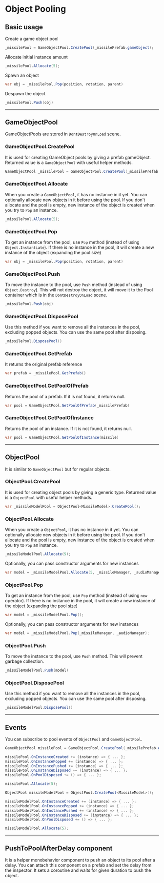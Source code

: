 ﻿# Object Pooling

## Basic usage
Create a game object pool
```c#
_missilePool = GameObjectPool.CreatePool(_missilePrefab.gameObject);
```
Allocate initial instance amount
```c#
_missilePool.Allocate(5);
```
Spawn an object
```c#
var obj = _missilePool.Pop(position, rotation, parent)
```
Despawn the object
```c#
_missilePool.Push(obj)
```

------------------------------------

## GameObjectPool

GameObjectPools are stored in `DontDestroyOnLoad` scene. 

### GameObjectPool.CreatePool

It is used for creating GameObject pools by giving a prefab gameObject. 
Returned value is a `GameObjectPool` with useful helper methods.

```c#
GameObjectPool _missilePool = GameObjectPool.CreatePool(_missilePrefab.gameObject);
```

### GameObjectPool.Allocate

When you create a `GameObjectPool`, it has no instance in it yet.
You can optionally allocate new objects in it before using the pool.
If you don't allocate and the pool is empty, new instance of the object is created when you try to `Pop` an instance.

```c#
_missilePool.Allocate(5);
```

### GameObjectPool.Pop

To get an instance from the pool, use `Pop` method (instead of using `Object.Instantiate`).
If there is no instance in the pool, it will create a new instance of the object (expanding the pool size)

```c#
var obj = _missilePool.Pop(position, rotation, parent)
```

### GameObjectPool.Push

To move the instance to the pool, use `Push` method (instead of using `Object.Destroy`).
This will not destroy the object, it will move it to the Pool container which is in the `DontDestroyOnLoad` scene.

```c#
_missilePool.Push(obj)
```

### GameObjectPool.DisposePool

Use this method if you want to remove all the instances in the pool, excluding popped objects.
You can use the same pool after disposing.

```c#
_missilePool.DisposePool()
```

### GameObjectPool.GetPrefab

It returns the original prefab reference

```c#
var prefab = _missilePool.GetPrefab()
```

### GameObjectPool.GetPoolOfPrefab

Returns the pool of a prefab. If it is not found, it returns null.

```c#
var pool = GameObjectPool.GetPoolOfPrefab(_missilePrefab)
```

### GameObjectPool.GetPoolOfInstance

Returns the pool of an instance. If it is not found, it returns null.

```c#
var pool = GameObjectPool.GetPoolOfInstance(missile)
```

------------------------------------

## ObjectPool

It is similar to `GameObjectPool` but for regular objects.

### ObjectPool.CreatePool

It is used for creating object pools by giving a generic type.
Returned value is a `ObjectPool` with useful helper methods.

```c#
var _missileModelPool = ObjectPool<MissileModel>.CreatePool();
```

### ObjectPool.Allocate

When you create a `ObjectPool`, it has no instance in it yet.
You can optionally allocate new objects in it before using the pool.
If you don't allocate and the pool is empty, new instance of the object is created when you try to `Pop` an instance.

```c#
_missileModelPool.Allocate(5);
```

Optionally, you can pass constructor arguments for new instances

```c#
var model = _missileModelPool.Allocate(5, _missileManager, _audioManager);
```

### ObjectPool.Pop

To get an instance from the pool, use `Pop` method (instead of using `new` operator).
If there is no instance in the pool, it will create a new instance of the object (expanding the pool size)

```c#
var model = _missileModelPool.Pop();
```

Optionally, you can pass constructor arguments for new instances

```c#
var model = _missileModelPool.Pop(_missileManager, _audioManager);
```

### ObjectPool.Push

To move the instance to the pool, use `Push` method. This will prevent garbage collection.

```c#
_missileModelPool.Push(model)
```

### ObjectPool.DisposePool

Use this method if you want to remove all the instances in the pool, excluding popped objects.
You can use the same pool after disposing.

```c#
_missileModelPool.DisposePool()
```

------------------------------------

## Events

You can subscribe to pool events of `ObjectPool` and `GameObjectPool`.

```c#
GameObjectPool missilePool = GameObjectPool.CreatePool(_missilePrefab.gameObject);

missilePool.OnInstanceCreated += (instance) => { ... };
missilePool.OnInstancePopped += (instance) => { ... };
missilePool.OnInstancePushed += (instance) => { ... };
missilePool.OnInstanceDisposed += (instance) => { ... };
missilePool.OnPoolDisposed += () => { ... };

missilePool.Allocate(5);
```

```c#
ObjectPool missileModelPool = ObjectPool.CreatePool<MissileModel>();

missileModelPool.OnInstanceCreated += (instance) => { ... };
missileModelPool.OnInstancePopped += (instance) => { ... };
missileModelPool.OnInstancePushed += (instance) => { ... };
missileModelPool.OnInstanceDisposed += (instance) => { ... };
missileModelPool.OnPoolDisposed += () => { ... };

missileModelPool.Allocate(5);
```

------------------------------------

## PushToPoolAfterDelay component

It is a helper monobehavior component to push an object to its pool after a delay.
You can attach this component on a prefab and set the delay from the inspector. 
It sets a coroutine and waits for given duration to push the object.